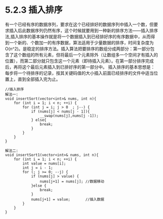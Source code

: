 # 5.2.3 插入排序

有一个已经有序的数据序列，要求在这个已经排好的数据序列中插入一个数，但要求插入后此数据序列仍然有序，这个时候就要用到一种新的排序方法——插入排序法,插入排序的基本操作就是将一个数据插入到已经排好序的有序数据中，从而得到一个新的、个数加一的有序数据，算法适用于少量数据的排序，时间复杂度为O(n^2)。是稳定的排序方法。插入算法把要排序的数组分成两部分：第一部分包含了这个数组的所有元素，但将最后一个元素除外（让数组多一个空间才有插入的位置），而第二部分就只包含这一个元素（即待插入元素）。在第一部分排序完成后，再将这个最后元素插入到已排好序的第一部分中。
插入排序的基本思想是：每步将一个待排序的记录，按其关键码值的大小插入前面已经排序的文件中适当位置上，直到全部插入完为止。

```
//插入排序
解法一:
void insertSort(vector<int>& nums, int n){
    for (int i = 1; i < n; ++i) {
        for (int j = i; j > 0  ; j--) {
            if (nums[j] < nums[j - 1]){
                __swap(nums[j],nums[j -1]);
            } else{
                break;
            }
        }
    }
}

解法二:
void insertSort1(vector<int>& nums, int n){
    for (int i = 1; i < n; ++i) {
        int value = nums[i];
        int j = i - 1;
        for (; j >= 0; --j) {
            if (nums[j] > value) {
                nums[j+1] = nums[j]; //数据移动
            }else {
                break;
            }
            nums[j+1] = value;       //插入数据
        }
    }
}
```
